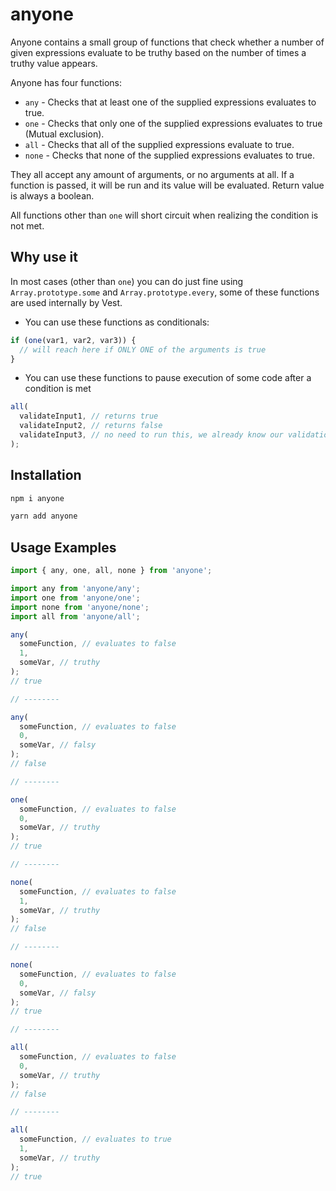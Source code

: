 # anyone

Anyone contains a small group of functions that check whether a number of given expressions evaluate to be truthy based on the number of times a truthy value appears.

Anyone has four functions:

- `any` - Checks that at least one of the supplied expressions evaluates to true.
- `one` - Checks that only one of the supplied expressions evaluates to true (Mutual exclusion).
- `all` - Checks that all of the supplied expressions evaluate to true.
- `none` - Checks that none of the supplied expressions evaluates to true.

They all accept any amount of arguments, or no arguments at all. If a function is passed, it will be run and its value will be evaluated. Return value is always a boolean.

All functions other than `one` will short circuit when realizing the condition is not met.

## Why use it

In most cases (other than `one`) you can do just fine using `Array.prototype.some` and `Array.prototype.every`, some of these functions are used internally by Vest.

- You can use these functions as conditionals:

```js
if (one(var1, var2, var3)) {
  // will reach here if ONLY ONE of the arguments is true
}
```

- You can use these functions to pause execution of some code after a condition is met

```js
all(
  validateInput1, // returns true
  validateInput2, // returns false
  validateInput3, // no need to run this, we already know our validation failed
);
```

## Installation

```js
npm i anyone
```

```js
yarn add anyone
```

## Usage Examples

```js
import { any, one, all, none } from 'anyone';
```

```js
import any from 'anyone/any';
import one from 'anyone/one';
import none from 'anyone/none';
import all from 'anyone/all';

any(
  someFunction, // evaluates to false
  1,
  someVar, // truthy
);
// true

// --------

any(
  someFunction, // evaluates to false
  0,
  someVar, // falsy
);
// false

// --------

one(
  someFunction, // evaluates to false
  0,
  someVar, // truthy
);
// true

// --------

none(
  someFunction, // evaluates to false
  1,
  someVar, // truthy
);
// false

// --------

none(
  someFunction, // evaluates to false
  0,
  someVar, // falsy
);
// true

// --------

all(
  someFunction, // evaluates to false
  0,
  someVar, // truthy
);
// false

// --------

all(
  someFunction, // evaluates to true
  1,
  someVar, // truthy
);
// true
```
